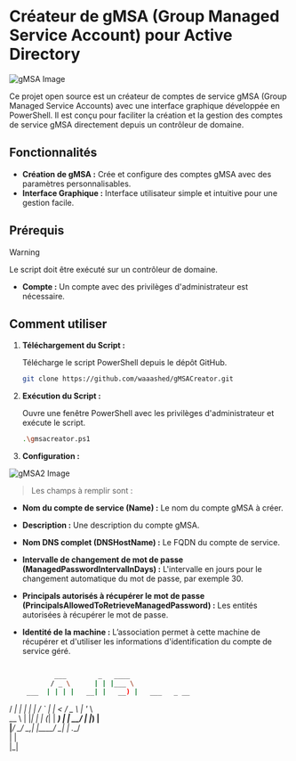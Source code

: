 # Créateur de gMSA (Group Managed Service Account) pour Active Directory

![gMSA Image](https://i.postimg.cc/TP7RPQf8/logogmsa.jpg) <!-- Remplace ce lien par une image pertinente pour ton projet -->

Ce projet open source est un créateur de comptes de service gMSA (Group Managed Service Accounts) avec une interface graphique développée en PowerShell. Il est conçu pour faciliter la création et la gestion des comptes de service gMSA directement depuis un contrôleur de domaine.

## Fonctionnalités

- **Création de gMSA :** Crée et configure des comptes gMSA avec des paramètres personnalisables.
- **Interface Graphique :** Interface utilisateur simple et intuitive pour une gestion facile.

## Prérequis

> [!WARNING]
> Le script doit être exécuté sur un contrôleur de domaine.
- **Compte :** Un compte avec des privilèges d'administrateur est nécessaire.

## Comment utiliser

1. **Téléchargement du Script :**

   Télécharge le script PowerShell depuis le dépôt GitHub.

   ```bash
   git clone https://github.com/waaashed/gMSACreator.git

2. **Exécution du Script :**

   Ouvre une fenêtre PowerShell avec les privilèges d'administrateur et exécute le script.

   ```bash
   .\gmsacreator.ps1

2. **Configuration :**

![gMSA2 Image](https://i.postimg.cc/7ZRsYTds/Capture.png)


> Les champs à remplir sont :

- **Nom du compte de service (Name) :** Le nom du compte gMSA à créer.

- **Description :** Une description du compte gMSA.

- **Nom DNS complet (DNSHostName) :** Le FQDN du compte de service.

- **Intervalle de changement de mot de passe (ManagedPasswordIntervalInDays) :** L'intervalle en jours pour le changement automatique du mot de passe, par exemple 30.

- **Principals autorisés à récupérer le mot de passe (PrincipalsAllowedToRetrieveManagedPassword) :** Les entités autorisées à récupérer le mot de passe.

- **Identité de la machine :** L’association permet à cette machine de récupérer et d'utiliser les informations d'identification du compte de service géré.


  ```bash 

          ___        _   ____                    
         / _ \      | | |___ \                   
   ___  | | | |   __| |   __) |   ___   _ __     
 / __| | | | |  / _` |  |__ <   / _ \ | '_ \     
 \__ \ | |_| | | (_| |  ___) | |  __/ | |_) |    
 |___/  \___/   \__,_| |____/   \___| | .__/     
                                       | |       
                                       |_|       
                                                  
```
